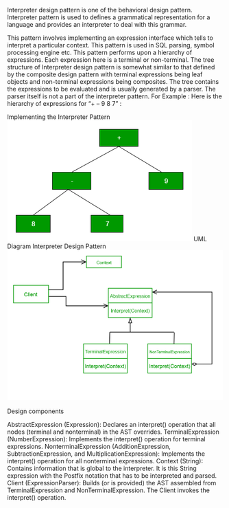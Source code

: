 Interpreter design pattern is one of the behavioral design pattern. Interpreter pattern is used to defines a grammatical representation for a language and provides an interpreter to deal with this grammar.

This pattern involves implementing an expression interface which tells to interpret a particular context. This pattern is used in SQL parsing, symbol processing engine etc.
This pattern performs upon a hierarchy of expressions. Each expression here is a terminal or non-terminal.
The tree structure of Interpreter design pattern is somewhat similar to that defined by the composite design pattern with terminal expressions being leaf objects and non-terminal expressions being composites.
The tree contains the expressions to be evaluated and is usually generated by a parser. The parser itself is not a part of the interpreter pattern.
For Example :
Here is the hierarchy of expressions for “+ – 9 8 7” :


Implementing the Interpreter Pattern
![img.png](img.png)
UML Diagram Interpreter Design Pattern
![img_1.png](img_1.png)


Design components

AbstractExpression (Expression): Declares an interpret() operation that all nodes (terminal and nonterminal) in the AST overrides.
TerminalExpression (NumberExpression): Implements the interpret() operation for terminal expressions.
NonterminalExpression (AdditionExpression, SubtractionExpression, and MultiplicationExpression): Implements the interpret() operation for all nonterminal expressions.
Context (String): Contains information that is global to the interpreter. It is this String expression with the Postfix notation that has to be interpreted and parsed.
Client (ExpressionParser): Builds (or is provided) the AST assembled from TerminalExpression and NonTerminalExpression. The Client invokes the interpret() operation.